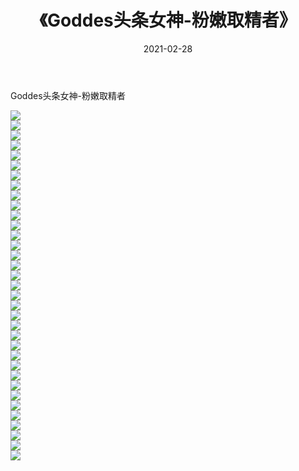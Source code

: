 ﻿---
layout: post
title:  《Goddes头条女神-粉嫩取精者》
date:   2021-02-28
img: http://img.660000.xyz/Sharelink/网络美图/2021/Goddes头条女神-粉嫩取精者/000.jpg
categories: [美女, 清纯, 唯美]
---

Goddes头条女神-粉嫩取精者

  ![](http://img.660000.xyz/Sharelink/网络美图/2021/Goddes头条女神-粉嫩取精者/001.jpg) <br> ![](http://img.660000.xyz/Sharelink/网络美图/2021/Goddes头条女神-粉嫩取精者/002.jpg) <br> ![](http://img.660000.xyz/Sharelink/网络美图/2021/Goddes头条女神-粉嫩取精者/003.jpg) <br> ![](http://img.660000.xyz/Sharelink/网络美图/2021/Goddes头条女神-粉嫩取精者/004.jpg) <br> ![](http://img.660000.xyz/Sharelink/网络美图/2021/Goddes头条女神-粉嫩取精者/005.jpg) <br> ![](http://img.660000.xyz/Sharelink/网络美图/2021/Goddes头条女神-粉嫩取精者/006.jpg) <br> ![](http://img.660000.xyz/Sharelink/网络美图/2021/Goddes头条女神-粉嫩取精者/007.jpg) <br> ![](http://img.660000.xyz/Sharelink/网络美图/2021/Goddes头条女神-粉嫩取精者/008.jpg) <br> ![](http://img.660000.xyz/Sharelink/网络美图/2021/Goddes头条女神-粉嫩取精者/009.jpg) <br> ![](http://img.660000.xyz/Sharelink/网络美图/2021/Goddes头条女神-粉嫩取精者/010.jpg) <br> ![](http://img.660000.xyz/Sharelink/网络美图/2021/Goddes头条女神-粉嫩取精者/011.jpg) <br> ![](http://img.660000.xyz/Sharelink/网络美图/2021/Goddes头条女神-粉嫩取精者/012.jpg) <br> ![](http://img.660000.xyz/Sharelink/网络美图/2021/Goddes头条女神-粉嫩取精者/013.jpg) <br> ![](http://img.660000.xyz/Sharelink/网络美图/2021/Goddes头条女神-粉嫩取精者/014.jpg) <br> ![](http://img.660000.xyz/Sharelink/网络美图/2021/Goddes头条女神-粉嫩取精者/015.jpg) <br> ![](http://img.660000.xyz/Sharelink/网络美图/2021/Goddes头条女神-粉嫩取精者/016.jpg) <br> ![](http://img.660000.xyz/Sharelink/网络美图/2021/Goddes头条女神-粉嫩取精者/017.jpg) <br> ![](http://img.660000.xyz/Sharelink/网络美图/2021/Goddes头条女神-粉嫩取精者/018.jpg) <br> ![](http://img.660000.xyz/Sharelink/网络美图/2021/Goddes头条女神-粉嫩取精者/019.jpg) <br> ![](http://img.660000.xyz/Sharelink/网络美图/2021/Goddes头条女神-粉嫩取精者/020.jpg) <br> ![](http://img.660000.xyz/Sharelink/网络美图/2021/Goddes头条女神-粉嫩取精者/021.jpg) <br> ![](http://img.660000.xyz/Sharelink/网络美图/2021/Goddes头条女神-粉嫩取精者/022.jpg) <br> ![](http://img.660000.xyz/Sharelink/网络美图/2021/Goddes头条女神-粉嫩取精者/023.jpg) <br> ![](http://img.660000.xyz/Sharelink/网络美图/2021/Goddes头条女神-粉嫩取精者/024.jpg) <br> ![](http://img.660000.xyz/Sharelink/网络美图/2021/Goddes头条女神-粉嫩取精者/025.jpg) <br> ![](http://img.660000.xyz/Sharelink/网络美图/2021/Goddes头条女神-粉嫩取精者/026.jpg) <br> ![](http://img.660000.xyz/Sharelink/网络美图/2021/Goddes头条女神-粉嫩取精者/027.jpg) <br> ![](http://img.660000.xyz/Sharelink/网络美图/2021/Goddes头条女神-粉嫩取精者/028.jpg) <br> ![](http://img.660000.xyz/Sharelink/网络美图/2021/Goddes头条女神-粉嫩取精者/029.jpg) <br> ![](http://img.660000.xyz/Sharelink/网络美图/2021/Goddes头条女神-粉嫩取精者/030.jpg) <br> ![](http://img.660000.xyz/Sharelink/网络美图/2021/Goddes头条女神-粉嫩取精者/031.jpg) <br> ![](http://img.660000.xyz/Sharelink/网络美图/2021/Goddes头条女神-粉嫩取精者/032.jpg) <br> ![](http://img.660000.xyz/Sharelink/网络美图/2021/Goddes头条女神-粉嫩取精者/033.jpg) <br> ![](http://img.660000.xyz/Sharelink/网络美图/2021/Goddes头条女神-粉嫩取精者/034.jpg) <br> ![](http://img.660000.xyz/Sharelink/网络美图/2021/Goddes头条女神-粉嫩取精者/035.jpg) <br>